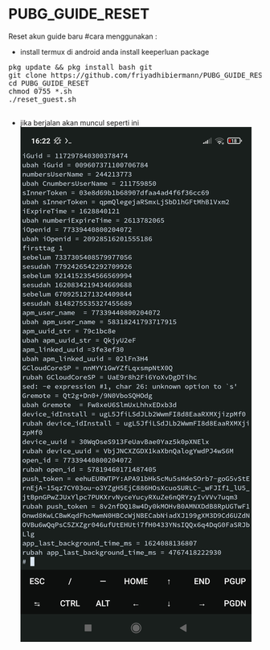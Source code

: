 # PUBG_GUIDE_RESET
Reset akun guide baru
#cara menggunakan :
- install termux di android anda 
install keeperluan package 
<pre>
pkg update && pkg install bash git 
git clone https://github.com/friyadhibiermann/PUBG_GUIDE_RESET
cd PUBG_GUIDE_RESET
chmod 0755 *.sh 
./reset_guest.sh

</pre>
- jika berjalan akan muncul seperti ini 
![alt text](pubgguidereset.jpg)
